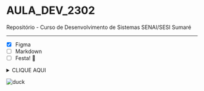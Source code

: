 # AULA_DEV_2302

Repositório - Curso de Desenvolvimento de Sistemas SENAI/SESI Sumaré

***

- [x] Figma
- [ ] Markdown
- [ ] Festa! :tada:

<details><summary>CLIQUE AQUI</summary>
<p>

#### Surpresa!
![surprise](01.gif)
</p>
</details>

![duck](https://media.giphy.com/media/IeCh8OHw1wOFbdk4FJ/giphy.gif)
